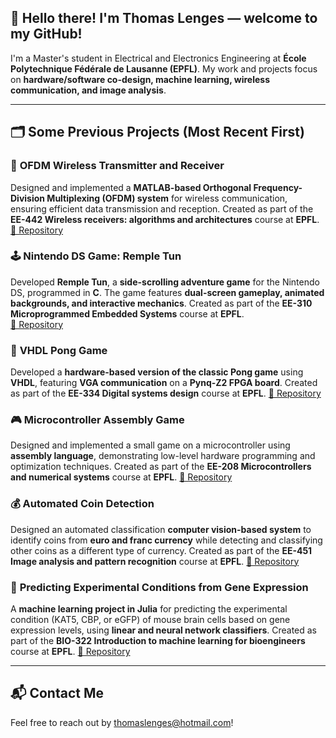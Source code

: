 ## 👋 Hello there! I'm Thomas Lenges — welcome to my GitHub!  

I'm a Master's student in Electrical and Electronics Engineering at **École Polytechnique Fédérale de Lausanne (EPFL)**. My work and projects focus on **hardware/software co-design, machine learning, wireless communication, and image analysis**.

---

## 🗂️ Some Previous Projects (Most Recent First)

### 🚀 **OFDM Wireless Transmitter and Receiver**  
Designed and implemented a **MATLAB-based Orthogonal Frequency-Division Multiplexing (OFDM) system** for wireless communication, ensuring efficient data transmission and reception. Created as part of the **EE-442 Wireless receivers: algorithms and architectures** course at **EPFL**. 
[🔗 Repository](https://github.com/renukasinghvirk/OFDM_system)  

### 🕹️ **Nintendo DS Game: Remple Tun**  
Developed **Remple Tun**, a **side-scrolling adventure game** for the Nintendo DS, programmed in **C**. The game features **dual-screen gameplay, animated backgrounds, and interactive mechanics**. Created as part of the **EE-310 Microprogrammed Embedded Systems** course at **EPFL**.  
[🔗 Repository](https://github.com/renukasinghvirk/NintendoDS_project)  

### 🎾 **VHDL Pong Game**  
Developed a **hardware-based version of the classic Pong game** using **VHDL**, featuring **VGA communication** on a **Pynq-Z2 FPGA board**. Created as part of the **EE-334 Digital systems design** course at **EPFL**.
[🔗 Repository](https://github.com/ThomasLenges/FractalPong-A-PYNQ-Z2-Game)  

### 🎮 **Microcontroller Assembly Game**  
Designed and implemented a small game on a microcontroller using **assembly language**, demonstrating low-level hardware programming and optimization techniques. Created as part of the **EE-208 Microcontrollers and numerical systems** course at **EPFL**. 
[🔗 Repository](https://github.com/renukasinghvirk/MCU_project)

### 💰 **Automated Coin Detection**  
Designed an automated classification **computer vision-based system** to identify coins from **euro and franc currency** while detecting and classifying other coins as a different type of currency. Created as part of the **EE-451 Image analysis and pattern recognition** course at **EPFL**. 
[🔗 Repository](#) 

### 🧬 **Predicting Experimental Conditions from Gene Expression**
A **machine learning project in Julia** for predicting the experimental condition (KAT5, CBP, or eGFP) of mouse brain cells based on gene expression levels, using **linear and neural network classifiers**. Created as part of the **BIO-322 Introduction to machine learning for bioengineers** course at **EPFL**.
[🔗 Repository](https://github.com/ThomasLenges/MouseBrainCell-Condition-Prediction) 

---

## 📬 Contact Me  
Feel free to reach out by [thomaslenges@hotmail.com](mailto:thomaslenges@hotmail.com)!
